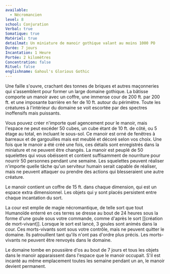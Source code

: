 ```yaml
---
available:
  - Nécromancien
level: 8
school: Conjuration
Verbal: true
Somatique: true
Matériel: true
detailmat: Un miniature de manoir gothique valant au moins 1000 PO
Durée: 7 jours
Incantation: 1 Heure
Portée: 2 kilomètres
Concentration: false
Rituel: false
englishname: Gahoul's Glorious Gothic
---
```

Une faille s'ouvre, crachant des tonnes de briques et autres maçonneries qui s'assemblent pour former un large domaine gothique. La bâtisse comporte un manoir avec un coffre, une immense cour de 200 ft. par 200 ft. et une imposante barrière en fer de 10 ft. autour du périmètre. Toute les créatures à l'intérieur du domaine se voit escortée par des spectres inoffensifs mais puissants.

Vous pouvez créer n'importe quel agencement pour le manoir, mais l'espace ne peut excéder 50 cubes, un cube étant de 10 ft. de côté, ou 5 étage au total, en incluant le sous-sol. Ce manoir est orné de fenêtres à barreaux et de gargouilles mais est meublé et décoré selon vos choix. Une fois que le manoir a été créé une fois, ces détails sont enregistrés dans la miniature et ne peuvent être changés. La manoir est peuplé de 50 squelettes qui vous obéissent et contient suffisamment de nourriture pour nourrir 50 personnes pendant une semaine. Les squelettes peuvent réaliser n'importe quelle tâche qu'un serviteur humain serait capable de réaliser, mais ne peuvent attaquer ou prendre des actions qui blesseraient une autre créature.

Le manoir contient un coffre de 15 ft. dans chaque dimension, qui est un espace extra dimensionnel. Les objets qui y sont placés persistent entre chaque incantation du sort.

La cour est emplie de magie nécromantique, de telle sort que tout Humanoïde enterré en ces terres se dresse au bout de 24 heures sous la forme d'une goule sous votre commande, comme d'après le sort [[création de mort-vivant]]. Lorsque le sort est lancé, 3 goules sont animés dans la cour. Ces morts-vivants sont sous votre contrôle, mais ne peuvent quitter le domaine. Ils patrouillent tant qu'ils n'ont pas d'ordre plus précis. Les morts-vivants ne peuvent être renvoyés dans le domaine.

Le domaine tombe en poussière d'os au bout de 7 jours et tous les objets dans le manoir apparaissent dans l'espace que le manoir occupait. S'il est incanté au même emplacement toutes les semaine pendant un an, le manoir devient permanent.